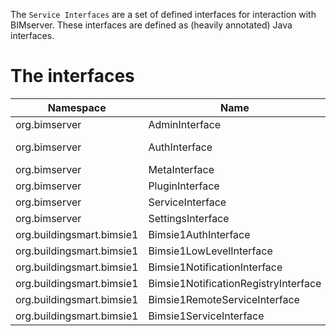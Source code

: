 The `Service Interfaces` are a set of defined interfaces for interaction with BIMserver. These interfaces are defined as (heavily annotated) Java interfaces.

# The interfaces

| Namespace | Name | Functionalities | Link |
| --------- | ---- | --------------- | ---- |
| org.bimserver | AdminInterface | | [AdminInterface.java](https://github.com/opensourceBIM/BIMserver/blob/master/Shared/src/org/bimserver/shared/interfaces/AdminInterface.java) |
| org.bimserver | AuthInterface | | [AuthInterface.java] (https://github.com/opensourceBIM/BIMserver/blob/master/Shared/src/org/bimserver/shared/interfaces/AuthInterface.java)
| org.bimserver | MetaInterface | | [MetaInterface.java](https://github.com/opensourceBIM/BIMserver/blob/master/Shared/src/org/bimserver/shared/interfaces/MetaInterface.java)
| org.bimserver | PluginInterface | | [PluginInterface.java](https://github.com/opensourceBIM/BIMserver/blob/master/Shared/src/org/bimserver/shared/interfaces/PluginInterface.java)
| org.bimserver | ServiceInterface | | [ServiceInterface.java](https://github.com/opensourceBIM/BIMserver/blob/master/Shared/src/org/bimserver/shared/interfaces/ServiceInterface.java)
| org.bimserver | SettingsInterface | | [SettingsInterface.java](https://github.com/opensourceBIM/BIMserver/blob/master/Shared/src/org/bimserver/shared/interfaces/SettingsInterface.java)
| org.buildingsmart.bimsie1 | Bimsie1AuthInterface | | [Bimsie1AuthInterface.java](https://github.com/opensourceBIM/BIMserver/blob/master/Shared/src/org/bimserver/shared/interfaces/bimsie1/Bimsie1AuthInterface.java)
| org.buildingsmart.bimsie1 | Bimsie1LowLevelInterface | | [Bimsie1LowLevelInterface.java](https://github.com/opensourceBIM/BIMserver/blob/master/Shared/src/org/bimserver/shared/interfaces/bimsie1/Bimsie1LowLevelInterface.java)
| org.buildingsmart.bimsie1 | Bimsie1NotificationInterface | | [Bimsie1NotificationInterface](https://github.com/opensourceBIM/BIMserver/blob/master/Shared/src/org/bimserver/shared/interfaces/bimsie1/Bimsie1NotificationInterface.java)
| org.buildingsmart.bimsie1 | Bimsie1NotificationRegistryInterface | | [Bimsie1NotificationRegistryInterface](https://github.com/opensourceBIM/BIMserver/blob/master/Shared/src/org/bimserver/shared/interfaces/bimsie1/Bimsie1NotificationRegistryInterface.java)
| org.buildingsmart.bimsie1 | Bimsie1RemoteServiceInterface | | [Bimsie1RemoteServiceInterface.java](https://github.com/opensourceBIM/BIMserver/blob/master/Shared/src/org/bimserver/shared/interfaces/bimsie1/Bimsie1RemoteServiceInterface.java)
| org.buildingsmart.bimsie1 | Bimsie1ServiceInterface | | [Bimsie1ServiceInterface](https://github.com/opensourceBIM/BIMserver/blob/master/Shared/src/org/bimserver/shared/interfaces/bimsie1/Bimsie1ServiceInterface.java)
